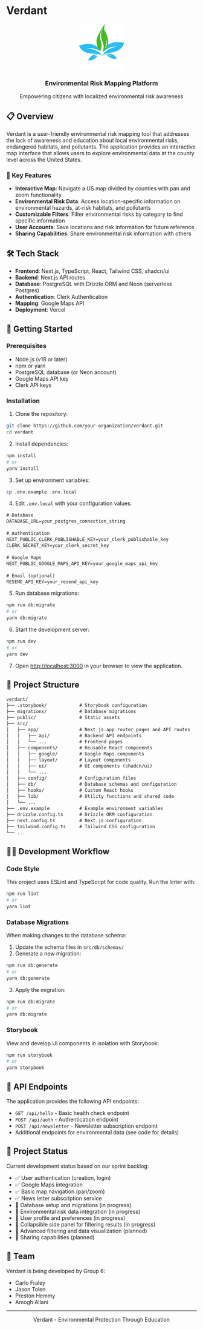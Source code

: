 # Verdant

<div align="center">
  <img src="./public/logo.svg" alt="Verdant Logo" width="120" />
  <h3>Environmental Risk Mapping Platform</h3>
  <p>Empowering citizens with localized environmental risk awareness</p>
</div>

## 📋 Overview

Verdant is a user-friendly environmental risk mapping tool that addresses the lack of awareness and education about local environmental risks, endangered habitats, and pollutants. The application provides an interactive map interface that allows users to explore environmental data at the county level across the United States.

### 🌿 Key Features

- **Interactive Map**: Navigate a US map divided by counties with pan and zoom functionality
- **Environmental Risk Data**: Access location-specific information on environmental hazards, at-risk habitats, and pollutants
- **Customizable Filters**: Filter environmental risks by category to find specific information
- **User Accounts**: Save locations and risk information for future reference
- **Sharing Capabilities**: Share environmental risk information with others

## 🛠️ Tech Stack

- **Frontend**: Next.js, TypeScript, React, Tailwind CSS, shadcn/ui
- **Backend**: Next.js API routes
- **Database**: PostgreSQL with Drizzle ORM and Neon (serverless Postgres)
- **Authentication**: Clerk Authentication
- **Mapping**: Google Maps API
- **Deployment**: Vercel

## 🚀 Getting Started

### Prerequisites

- Node.js (v18 or later)
- npm or yarn
- PostgreSQL database (or Neon account)
- Google Maps API key
- Clerk API keys

### Installation

1. Clone the repository:
```bash
git clone https://github.com/your-organization/verdant.git
cd verdant
```

2. Install dependencies:
```bash
npm install
# or
yarn install
```

3. Set up environment variables:
```bash
cp .env.example .env.local
```

4. Edit `.env.local` with your configuration values:
```
# Database
DATABASE_URL=your_postgres_connection_string

# Authentication
NEXT_PUBLIC_CLERK_PUBLISHABLE_KEY=your_clerk_publishable_key
CLERK_SECRET_KEY=your_clerk_secret_key

# Google Maps
NEXT_PUBLIC_GOOGLE_MAPS_API_KEY=your_google_maps_api_key

# Email (optional)
RESEND_API_KEY=your_resend_api_key
```

5. Run database migrations:
```bash
npm run db:migrate
# or
yarn db:migrate
```

6. Start the development server:
```bash
npm run dev
# or
yarn dev
```

7. Open [http://localhost:3000](http://localhost:3000) in your browser to view the application.

## 📁 Project Structure

```
verdant/
├── .storybook/            # Storybook configuration
├── migrations/            # Database migrations
├── public/                # Static assets
├── src/
│   ├── app/               # Next.js app router pages and API routes
│   │   ├── api/           # Backend API endpoints
│   │   └── ...            # Frontend pages
│   ├── components/        # Reusable React components
│   │   ├── google/        # Google Maps components
│   │   ├── layout/        # Layout components
│   │   ├── ui/            # UI components (shadcn/ui)
│   │   └── ...
│   ├── config/            # Configuration files
│   ├── db/                # Database schemas and configuration
│   ├── hooks/             # Custom React hooks
│   ├── lib/               # Utility functions and shared code
│   └── ...
├── .env.example           # Example environment variables
├── drizzle.config.ts      # Drizzle ORM configuration
├── next.config.ts         # Next.js configuration
├── tailwind.config.ts     # Tailwind CSS configuration
└── ...
```

## 🧑‍💻 Development Workflow

### Code Style

This project uses ESLint and TypeScript for code quality. Run the linter with:

```bash
npm run lint
# or
yarn lint
```

### Database Migrations

When making changes to the database schema:

1. Update the schema files in `src/db/schemas/`
2. Generate a new migration:
```bash
npm run db:generate
# or
yarn db:generate
```

3. Apply the migration:
```bash
npm run db:migrate
# or
yarn db:migrate
```

### Storybook

View and develop UI components in isolation with Storybook:

```bash
npm run storybook
# or
yarn storybook
```

## 🔄 API Endpoints

The application provides the following API endpoints:

- `GET /api/hello` - Basic health check endpoint
- `POST /api/auth` - Authentication endpoint
- `POST /api/newsletter` - Newsletter subscription endpoint
- Additional endpoints for environmental data (see code for details)

<!-- ## 📊 Environmental Data Sources

TODO: Update with final datasets

Environmental risk data is sourced from:
- US Fish and Wildlife Service (USFWS)
- Environmental Protection Agency (EPA)
- Federal Emergency Management Agency (FEMA) -->

## 📝 Project Status

Current development status based on our sprint backlog:

- ✅ User authentication (creation, login)
- ✅ Google Maps integration
- ✅ Basic map navigation (pan/zoom)
- ✅ News letter subscription service
- 🚧 Database setup and migrations (in progress)
- 🚧 Environmental risk data integration (in progress)
- 🚧 User profile and preferences (in progress)
- 🚧 Collapsible side panel for filtering results (in progress)
- 📅 Advanced filtering and data visualization (planned)
- 📅 Sharing capabilities (planned)

## 👥 Team

Verdant is being developed by Group 6:
- Carlo Fraley
- Jason Tolen
- Preston Hemmy
- Amogh Allani

<!-- ## 📄 License

TODO (OPTIONAL): Add license

This project is licensed under the MIT License - see the LICENSE file for details. -->

---

<div align="center">
  <p>Verdant - Environmental Protection Through Education</p>
</div>
